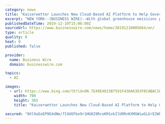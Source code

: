 ```yaml
---
category: news
title: "Kaiserwetter Launches New Cloud-Based AI Platform to Help Governments Worldwide Accelerate the Transition to Clean Energy and Mitigate Climate Change"
excerpt: "NEW YORK--(BUSINESS WIRE)--With global greenhouse emissions projected to reach another record high this year, IntelliTech-company Kaiserwetter Energy Asset Management LLC (Kaiserwetter) today launched its new cloud-based AI platform, ARISTOTELES Sky – The Energy Cloud for Nations, to help governments speed up the transition to lower carbon ..."
publishedDateTime: 2019-12-10T15:06:00Z
sourceUrl: https://www.businesswire.com/news/home/20191210005664/en/
type: article
quality: 0
heat: 0
published: false

provider:
  name: Business Wire
  domain: businesswire.com

topics:
  - AI

images:
  - url: https://www.bing.com/th?id=ON.7E49E4815B7591F436A63D3F0CABAC1E
    width: 700
    height: 365
    title: "Kaiserwetter Launches New Cloud-Based AI Platform to Help Governments Worldwide Accelerate the Transition to Clean Energy and Mitigate Climate Change"

secured: "0Xl9aEoEP9E4dNm/7I4UOFbo9r1HU8I9RcoKRSxkIlURRnKXMGWiwSLGrE2Wk9W760O69UYwjBCD4sKypMzpCEJzSv5OXYZAyRpkUYGAqDMNlHAtTZ/ZJdYuXPIolCpOgQkScboUw7rG5CAg6tctA5uSDU4vpQJVC8gaBxeMF5rR223dD4NaLsoEAGPlN5NN0P2kXMEToy8pog2H1J3I8eNsiUZAVu68wna1rWuxahGQA8jo1V2629vvr2BRe2dn/Gf168lNE0QOFJ9SyRrO0Q==;ndXIb9rbfK89d1zkOHO5Sg=="
---
```



